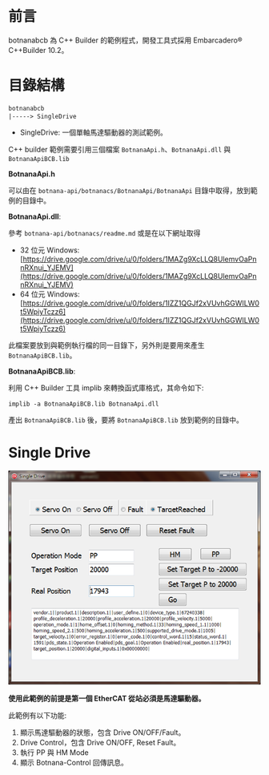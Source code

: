 # 前言

botnanabcb 為 C++ Builder 的範例程式，開發工具式採用 Embarcadero® C++Builder 10.2。

# 目錄結構

    botnanabcb
    |-----> SingleDrive
    
* SingleDrive: 一個單軸馬達驅動器的測試範例。

C++ builder 範例需要引用三個檔案 `BotnanaApi.h`、`BotnanaApi.dll` 與 `BotnanaApiBCB.lib`   

**BotnanaApi.h**

可以由在 `botnana-api/botnanacs/BotnanaApi/BotnanaApi` 目錄中取得，放到範例的目錄中。

**BotnanaApi.dll**:

參考 `botnana-api/botnanacs/readme.md` 或是在以下網址取得

* 32 位元 Windows: [https://drive.google.com/drive/u/0/folders/1MAZg9XcLLQ8UlemvOaPnnRXnui_YJEMV](https://drive.google.com/drive/u/0/folders/1MAZg9XcLLQ8UlemvOaPnnRXnui_YJEMV)
* 64 位元 Windows: [https://drive.google.com/drive/u/0/folders/1IZZ1QGJf2xVUvhGGWILW0t5WpiyTczz6](https://drive.google.com/drive/u/0/folders/1IZZ1QGJf2xVUvhGGWILW0t5WpiyTczz6)

此檔案要放到與範例執行檔的同一目錄下，另外則是要用來產生 `BotnanaApiBCB.lib`。

**BotnanaApiBCB.lib**:

利用 C++ Builder 工具 implib 來轉換函式庫格式，其命令如下:

    implib -a BotnanaApiBCB.lib BotnanaApi.dll

產出 `BotnanaApiBCB.lib` 後，要將 `BotnanaApiBCB.lib` 放到範例的目錄中。 


# Single Drive

![](BCB-SingleDrive.png) 

**使用此範例的前提是第一個 EtherCAT 從站必須是馬達驅動器。**

此範例有以下功能:

1. 顯示馬達驅動器的狀態，包含 Drive ON/OFF/Fault。
2. Drive Control，包含 Drive ON/OFF, Reset Fault。
3. 執行 PP 與 HM Mode
4. 顯示 Botnana-Control 回傳訊息。
